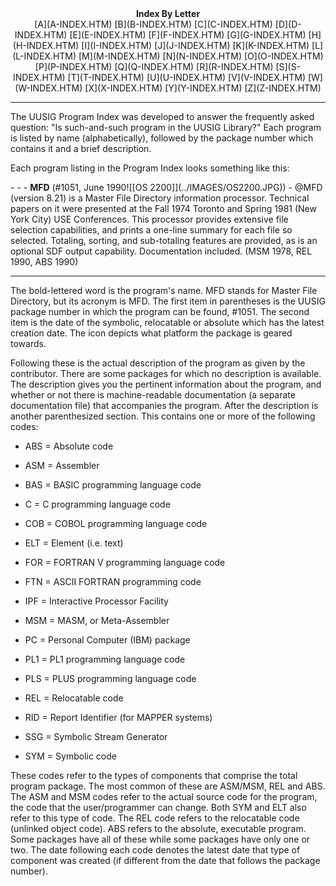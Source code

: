 <x-sas-window top="42" bottom="765" left="4" right="534">
<meta name="FORMATTER" content="Microsoft FrontPage 1.1">



<center><b>Index By Letter</b></center>

<center>[A](A-INDEX.HTM) [B](B-INDEX.HTM)
[C](C-INDEX.HTM) [D](D-INDEX.HTM)
[E](E-INDEX.HTM) [F](F-INDEX.HTM)
[G](G-INDEX.HTM) [H](H-INDEX.HTM)
[I](I-INDEX.HTM) [J](J-INDEX.HTM)
[K](K-INDEX.HTM) [L](L-INDEX.HTM)
[M](M-INDEX.HTM) [N](N-INDEX.HTM)
[O](O-INDEX.HTM) [P](P-INDEX.HTM)
[Q](Q-INDEX.HTM) [R](R-INDEX.HTM)
[S](S-INDEX.HTM) [T](T-INDEX.HTM)
[U](U-INDEX.HTM) [V](V-INDEX.HTM)
[W](W-INDEX.HTM) [X](X-INDEX.HTM)
[Y](Y-INDEX.HTM) [Z](Z-INDEX.HTM)</center>


&#10;
- - -
The UUSIG Program Index was developed to answer the frequently asked
question: "Is such-and-such program in the UUSIG Library?" Each
program is listed by name (alphabetically), followed by the package
number which contains it and a brief description.


Each program listing in the Program Index looks something like
this:


<b>
</b>
- - -
<b>
MFD</b> (#1051, June 1990![[OS 2200]](../IMAGES/OS2200.JPG))
- @MFD (version 8.21) is a Master File Directory information
processor. Technical papers on it were presented at the Fall 1974
Toronto and Spring 1981 (New York City) USE Conferences. This
processor provides extensive file selection capabilities, and prints
a one-line summary for each file so selected. Totaling, sorting, and
sub-totaling features are provided, as is an optional SDF output
capability. Documentation included. (MSM 1978, REL 1990, ABS 1990)


&#10;
- - -
The bold-lettered word is the program's name. MFD stands for Master
File Directory, but its acronym is MFD. The first item in parentheses
is the UUSIG package number in which the program can be found, #1051.
The second item is the date of the symbolic, relocatable or absolute
which has the latest creation date. The icon depicts what platform
the package is geared towards.


Following these is the actual description of the program as given
by the contributor. There are some packages for which no description
is available. The description gives you the pertinent information
about the program, and whether or not there is machine-readable
documentation (a separate documentation file) that accompanies the
program. After the description is another parenthesized section. This
contains one or more of the following codes:


   
- ABS = Absolute code
       
       
- ASM = Assembler
       
       
- BAS = BASIC programming language code
       
       
- C = C programming language code
       
       
- COB = COBOL programming language code
       
       
- ELT = Element (i.e. text)
       
       
- FOR = FORTRAN V programming language code
       
       
- FTN = ASCII FORTRAN programming code
       
       
- IPF = Interactive Processor Facility
       
       
- MSM = MASM, or Meta-Assembler
       
       
- PC = Personal Computer (IBM) package
       
       
- PL1 = PL1 programming language code
       
       
- PLS = PLUS programming language code
       
       
- REL = Relocatable code
       
       
- RID = Report Identifier (for MAPPER systems)
       
       
- SSG = Symbolic Stream Generator
       
       
- SYM = Symbolic code


These codes refer to the types of components that comprise the
total program package. The most common of these are ASM/MSM, REL and
ABS. The ASM and MSM codes refer to the actual source code for the
program, the code that the user/programmer can change. Both SYM and
ELT also refer to this type of code. The REL code refers to the
relocatable code (unlinked object code). ABS refers to the absolute,
executable program. Some packages have all of these while some
packages have only one or two. The date following each code denotes
the latest date that type of component was created (if different from
the date that follows the package number).


<center>&nbsp;</center>

<center>&nbsp;</center>


</x-sas-window>